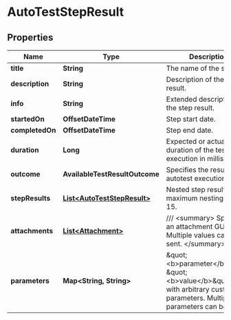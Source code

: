 

# AutoTestStepResult


## Properties

| Name | Type | Description | Notes |
|------------ | ------------- | ------------- | -------------|
|**title** | **String** | The name of the step. |  [optional] |
|**description** | **String** | Description of the step result. |  [optional] |
|**info** | **String** | Extended description of the step result. |  [optional] |
|**startedOn** | **OffsetDateTime** | Step start date. |  [optional] |
|**completedOn** | **OffsetDateTime** | Step end date. |  [optional] |
|**duration** | **Long** | Expected or actual duration of the test run execution in milliseconds. |  [optional] |
|**outcome** | **AvailableTestResultOutcome** | Specifies the result of the autotest execution. |  [optional] |
|**stepResults** | [**List&lt;AutoTestStepResult&gt;**](AutoTestStepResult.md) | Nested step results. The maximum nesting level is 15. |  [optional] |
|**attachments** | [**List&lt;Attachment&gt;**](Attachment.md) | /// &lt;summary&gt;  Specifies an attachment GUID. Multiple values can be sent.  &lt;/summary&gt; |  [optional] |
|**parameters** | **Map&lt;String, String&gt;** | \&quot;&lt;b&gt;parameter&lt;/b&gt;\&quot;: \&quot;&lt;b&gt;value&lt;/b&gt;\&quot; pair with arbitrary custom parameters. Multiple parameters can be sent. |  [optional] |



